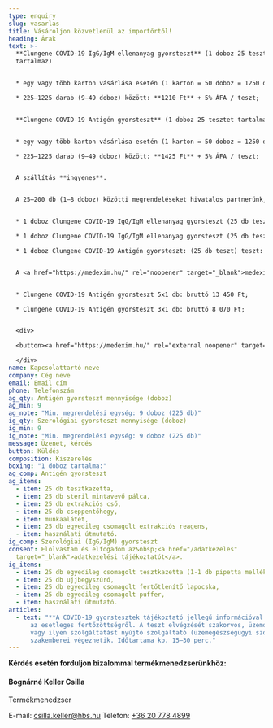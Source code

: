 ```yaml
---
type: enquiry
slug: vasarlas
title: Vásároljon közvetlenül az importőrtől!
heading: Árak
text: >-
  **Clungene COVID-19 IgG/IgM ellenanyag gyorsteszt** (1 doboz 25 tesztet
  tartalmaz)


  * egy vagy több karton vásárlása esetén (1 karton = 50 doboz = 1250 db): **1110 Ft** + 5% ÁFA / teszt;

  * 225–1225 darab (9–49 doboz) között: **1210 Ft** + 5% ÁFA / teszt;


  **Clungene COVID-19 Antigén gyorsteszt** (1 doboz 25 tesztet tartalmaz)


  * egy vagy több karton vásárlása esetén (1 karton = 50 doboz = 1250 db): **1325 Ft** + 5% ÁFA / teszt;

  * 225–1225 darab (9–49 doboz) között: **1425 Ft** + 5% ÁFA / teszt;   


  A szállítás **ingyenes**.


  A 25–200 db (1–8 doboz) közötti megrendeléseket hivatalos partnerünk, a <a href="https://medexim.hu/" rel="noopener" target="_blank">medexim.hu</a> webshop szolgálja ki. Hivatalos partnerünk árai:


  * 1 doboz Clungene COVID-19 IgG/IgM ellenanyag gyorsteszt (25 db teszthez 1 pufferoldat) teszt: bruttó 37 900 Ft; 

  * 1 doboz Clungene COVID-19 IgG/IgM ellenanyag gyorsteszt (25 db teszthez 25 pufferoldat) teszt: bruttó 38 900 Ft;

  * 1 doboz Clungene COVID-19 Antigén gyorsteszt: (25 db teszt) teszt: bruttó 39 900 Ft;


  A <a href="https://medexim.hu/" rel="noopener" target="_blank">medexim.hu</a> webáruházban már elérhető az új egyedi kiszerelésű Clungene antigén gyorsteszt:


  * Clungene COVID-19 Antigén gyorsteszt 5x1 db: bruttó 13 450 Ft;

  * Clungene COVID-19 Antigén gyorsteszt 3x1 db: bruttó 8 070 Ft; 


  <div>

  <button><a href="https://medexim.hu/" rel="external noopener" target="_blank">Vásárlás a <u>medexim.hu</u> oldalon</a></button>

  </div>
name: Kapcsolattartó neve
company: Cég neve
email: Email cím
phone: Telefonszám
ag_qty: Antigén gyorsteszt mennyisége (doboz)
ag_min: 9
ag_note: "Min. megrendelési egység: 9 doboz (225 db)"
ig_qty: Szerológiai gyorsteszt mennyisége (doboz)
ig_min: 9
ig_note: "Min. megrendelési egység: 9 doboz (225 db)"
message: Üzenet, kérdés
button: Küldés
composition: Kiszerelés
boxing: "1 doboz tartalma:"
ag_comp: Antigén gyorsteszt
ag_items:
  - item: 25 db tesztkazetta,
  - item: 25 db steril mintavevő pálca,
  - item: 25 db extrakciós cső,
  - item: 25 db cseppentőhegy,
  - item: munkaalátét,
  - item: 25 db egyedileg csomagolt extrakciós reagens,
  - item: használati útmutató.
ig_comp: Szerológiai (IgG/IgM) gyorsteszt
consent: Elolvastam és elfogadom az&nbsp;<a href="/adatkezeles"
  target="_blank">adatkezelési tájékoztatót</a>.
ig_items:
  - item: 25 db egyedileg csomagolt tesztkazetta (1-1 db pipetta mellékelve)
  - item: 25 db ujjbegyszúró,
  - item: 25 db egyedileg csomagolt fertőtlenítő lapocska,
  - item: 25 db egyedileg csomagolt puffer,
  - item: használati útmutató.
articles:
  - text: "**A COVID-19 gyorstesztek tájékoztató jellegű információval szolgálnak**
      az esetleges fertőzöttségről. A teszt elvégzését szakorvos, üzemorvos,
      vagy ilyen szolgáltatást nyújtó szolgáltató (üzemegészségügyi szolgálat)
      szakemberei végezhetik. Időtartama kb. 15–30 perc."
---
```

**Kérdés esetén forduljon bizalommal termékmenedzserünkhöz:**

#### Bognárné Keller Csilla

Termékmenedzser

E-mail: <a href="mailto:csilla.keller@hbs.hu" onclick="gtag_report_conversion('mailto:csilla.keller@hbs.hu')">csilla.keller@hbs.hu</a>
Telefon: [+36 20 778 4899](tel:+36207784899)